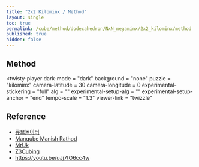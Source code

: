 ```yaml
---
title: "2x2 Kilominx / Method"
layout: single
toc: true
permalink: /cube/method/dodecahedron/NxN_megaminx/2x2_kilominx/method
published: true
hidden: false
---
```


<head>
  <base target="_blank">
  <link
    rel   = "stylesheet"
    type  = "text/css"
    href  = "/assets/css/twisty/Dodecahedron/2x2_Kilominx.css"
  >
  <script
    src   = "https://cdn.cubing.net/js/cubing/twisty"
    type  = "module"
    defer
  ></script>
</head>



## Method

<twisty-player
  dark-mode                 = "dark"
  background                = "none"
  puzzle                    = "kilominx"
  camera-latitude           = 30
  camera-longitude          = 0
  experimental-stickering   = "full"
  alg                       = ""
  experimental-setup-alg    = ""
  experimental-setup-anchor = "end"
  tempo-scale               = "1.3"
  viewer-link               = "twizzle"
></twisty-player>



## Reference

- [큐브놀이터](https://youtu.be/8-X4GhQnE5I)
- [Manqube Manish Rathod](https://youtu.be/L7O32FQs9ZA)
- [MrUk](https://youtu.be/tdWh8f8qpq4)
- [Z3Cubing](https://youtu.be/grgGgUSxiQg)
- <https://youtu.be/uJj7tO6cc4w>
